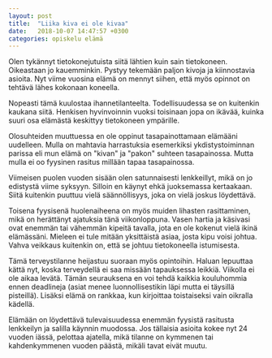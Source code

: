 ```yaml
---
layout: post
title:  "Liika kiva ei ole kivaa"
date:   2018-10-07 14:47:57 +0300
categories: opiskelu elämä
---
```

Olen tykännyt tietokonejutuista siitä lähtien kuin sain tietokoneen. Oikeastaan jo kauemminkin. Pystyy tekemään paljon kivoja ja kiinnostavia asioita. Nyt viime vuosina elämä on mennyt siihen, että myös opinnot on tehtävä lähes kokonaan koneella.

Nopeasti tämä kuulostaa ihannetilanteelta. Todellisuudessa se on kuitenkin kaukana siitä. Henkisen hyvinvoinnin vuoksi toisinaan jopa on ikävää, kuinka suuri osa elämästä keskittyy tietokoneen ympärille.

Olosuhteiden muuttuessa en ole oppinut tasapainottamaan elämääni uudelleen. Mulla on mahtavia harrastuksia esemerkiksi ykdistystoiminnan parissa eli mun elämä on "kivan" ja "pakon" suhteen tasapainossa. Mutta mulla ei oo fyysinen rasitus millään tapaa tasapainossa.

Viimeisen puolen vuoden sisään olen satunnaisesti lenkkeillyt, mikä on jo edistystä viime syksyyn. Silloin en käynyt ehkä juoksemassa kertaakaan. Siitä kuitenkin puuttuu vielä säännöllisyys, joka on vielä joskus löydettävä.

Toisena fyysisenä huolenaiheena on myös muiden lihasten rasittaminen, mikä on herättänyt ajatuksia tänä viikonloppuna. Vasen hartia ja käsivasi ovat enemmän tai vähemmän kipeitä tavalla, jota en ole kokenut vielä ikinä elämässäni. Mieleen ei tule mitään yksittäistä asiaa, josta kipu voisi johtua. Vahva veikkaus kuitenkin on, että se johtuu tietokoneella istumisesta.

Tämä terveystilanne heijastuu suoraan myös opintoihin. Haluan lepuuttaa kättä nyt, koska terveydellä ei saa missään tapauksessa leikkiä.  Viikolla ei ole aikaa levätä. Tämän seurauksena en voi tehdä kaikkia kouluhommia ennen deadlineja (asiat menee luonnollisestikin läpi mutta ei täysillä pisteillä). Lisäksi elämä on rankkaa, kun kirjoittaa toistaiseksi vain oikralla kädellä.

Elämään on löydettävä tulevaisuudessa enemmän fyysistä rasitusta lenkkeilyn ja salilla käynnin muodossa. Jos tällaisia asioita kokee nyt 24 vuoden iässä, pelottaa ajatella, mikä tilanne on kymmenen tai kahdenkymmenen vuoden päästä, mikäli tavat eivät muutu.